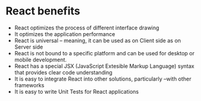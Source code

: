 # React benefits

- React optimizes the process of different interface drawing
- It optimizes the application performance
- React is universal – meaning, it can be used as on Client side as on Server side
- React is not bound to a specific platform and can be used for desktop or mobile development.
- React has a special JSX (JavaScript Extesible Markup Language) syntax that provides clear code understanding
- It is easy to integrate React into other solutions, particularly –with other frameworks
- It is easy to write Unit Tests for React applications

